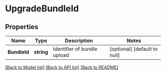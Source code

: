# UpgradeBundleId

## Properties
Name | Type | Description | Notes
------------ | ------------- | ------------- | -------------
**BundleId** | **string** | Identifier of bundle upload | [optional] [default to null]

[[Back to Model list]](../README.md#documentation-for-models) [[Back to API list]](../README.md#documentation-for-api-endpoints) [[Back to README]](../README.md)

